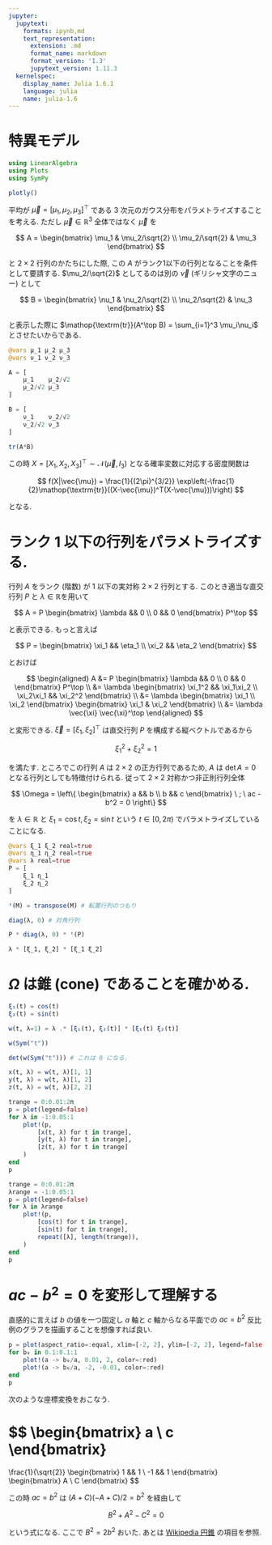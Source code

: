 ```yaml
---
jupyter:
  jupytext:
    formats: ipynb,md
    text_representation:
      extension: .md
      format_name: markdown
      format_version: '1.3'
      jupytext_version: 1.11.3
  kernelspec:
    display_name: Julia 1.6.1
    language: julia
    name: julia-1.6
---
```


# 特異モデル

```julia
using LinearAlgebra
using Plots
using SymPy
```

```julia
plotly()
```

平均が $\vec{\mu}=[\mu_1, \mu_2, \mu_3]^\top$ である 3 次元のガウス分布をパラメトライズすることを考える. ただし $\vec{\mu}\in\mathbb{R}^3$ 全体ではなく $\vec{\mu}$ を

$$
A = 
\begin{bmatrix}
\mu_1 & \mu_2/\sqrt{2} \\
\mu_2/\sqrt{2} & \mu_3
\end{bmatrix}
$$

と $2\times 2$ 行列のかたちにした際, この $A$ がランク1以下の行列となることを条件として要請する. $\mu_2/\sqrt{2}$ としてるのは別の $\vec{\nu}$ (ギリシャ文字のニュー) として

$$
B = 
\begin{bmatrix}
\nu_1 & \nu_2/\sqrt{2} \\
\nu_2/\sqrt{2} & \nu_3
\end{bmatrix}
$$

と表示した際に $\mathop{\textrm{tr}}(A^\top B) = \sum_{i=1}^3 \mu_i\nu_i$ とさせたいからである.

```julia
@vars μ_1 μ_2 μ_3
@vars ν_1 ν_2 ν_3

A = [
    μ_1    μ_2/√2
    μ_2/√2 μ_3
]

B = [
    ν_1    ν_2/√2
    ν_2/√2 ν_3
]

tr(A*B)
```

この時 $X = [X_1, X_2, X_3]^\top \sim \mathcal{N}(\vec{\mu}, I_3)$ となる確率変数に対応する密度関数は

$$
f(X|\vec{\mu}) = \frac{1}{(2\pi)^{3/2}} \exp\left(-\frac{1}{2}\mathop{\textrm{tr}}((X-\vec{\mu})^T(X-\vec{\mu}))\right)
$$

となる.


# ランク 1 以下の行列をパラメトライズする.


行列 $A$ をランク (階数) が 1 以下の実対称 $2\times 2$ 行列とする. このとき適当な直交行列 $P$ と $\lambda\in\mathbb{R}$を用いて

$$
A = P \begin{bmatrix} \lambda && 0 \\ 0 && 0 \end{bmatrix} P^\top
$$

と表示できる. もっと言えば

$$
P = 
\begin{bmatrix}
\xi_1 && \eta_1 \\
\xi_2 && \eta_2
\end{bmatrix}
$$

とおけば

$$
\begin{aligned}
A &= P \begin{bmatrix} \lambda && 0 \\ 0 && 0 \end{bmatrix} P^\top \\
  &= \lambda \begin{bmatrix} \xi_1^2 && \xi_1\xi_2 \\ \xi_2\xi_1 && \xi_2^2 \end{bmatrix} \\
  &= \lambda \begin{bmatrix} \xi_1 \\ \xi_2 \end{bmatrix} \begin{bmatrix} \xi_1 & \xi_2 \end{bmatrix} \\
  &= \lambda \vec{\xi} \vec{\xi}^\top
\end{aligned}
$$

と変形できる. $\vec{\xi}=[\xi_1, \xi_2]^\top$ は直交行列 $P$ を構成する縦ベクトルであるから

$$
\xi_1^2 + \xi_2^2 = 1
$$

を満たす. ところでこの行列 $A$ は $2\times 2$ の正方行列であるため, $A$ は $\det A = 0$ となる行列としても特徴付けられる.
従って $2\times 2$ 対称かつ非正則行列全体

$$
\Omega = 
\left\{
\begin{bmatrix}
a && b \\
b && c
\end{bmatrix}
\ 
;
\
ac - b^2 = 0
\right\}
$$

を $\lambda \in \mathbb{R}$ と $\xi_1 = \cos t, \xi_2 = \sin t$ という $t\in[0, 2\pi)$ でパラメトライズしていることになる.

```julia
@vars ξ_1 ξ_2 real=true
@vars η_1 η_2 real=true
@vars λ real=true
P = [
    ξ_1 η_1
    ξ_2 η_2
]
```

```julia
ᵗ(M) = transpose(M) # 転置行列のつもり
```

```julia
diag(λ, 0) # 対角行列
```

```julia
P * diag(λ, 0) * ᵗ(P)
```

```julia
λ * [ξ_1, ξ_2] * [ξ_1 ξ_2]
```

# $\Omega$ は錐 (cone) であることを確かめる.

```julia
ξ₁(t) = cos(t)
ξ₂(t) = sin(t)
```

```julia
w(t, λ=1) = λ .* [ξ₁(t), ξ₂(t)] * [ξ₁(t) ξ₂(t)]
```

```julia
w(Sym("t"))
```

```julia
det(w(Sym("t"))) # これは 0 になる.
```

```julia
x(t, λ) = w(t, λ)[1, 1]
y(t, λ) = w(t, λ)[1, 2]
z(t, λ) = w(t, λ)[2, 2]
```

```julia
trange = 0:0.01:2π
p = plot(legend=false)
for λ in -1:0.05:1
    plot!(p, 
        [x(t, λ) for t in trange], 
        [y(t, λ) for t in trange], 
        [z(t, λ) for t in trange]
    )
end
p
```

```julia
trange = 0:0.01:2π
λrange = -1:0.05:1
p = plot(legend=false)
for λ in λrange
    plot!(p, 
        [cos(t) for t in trange], 
        [sin(t) for t in trange], 
        repeat([λ], length(trange)),
    )
end
p
```

# $ac - b^2 = 0$ を変形して理解する

直感的に言えば $b$ の値を一つ固定し $a$ 軸と $c$ 軸からなる平面での $ac = b^2$ 反比例のグラフを描画することを想像すれば良い.

```julia
p = plot(aspect_ratio=:equal, xlim=[-2, 2], ylim=[-2, 2], legend=false, xlabel="a", ylabel="c")
for b₀ in 0.1:0.1:1
    plot!(a -> b₀/a, 0.01, 2, color=:red)
    plot!(a -> b₀/a, -2, -0.01, color=:red)
end
p
```

次のような座標変換をおこなう.

$$
\begin{bmatrix} a \\ c \end{bmatrix}
=
\frac{1}{\sqrt{2}}
\begin{bmatrix}
1 && 1 \\
-1 && 1
\end{bmatrix}
\begin{bmatrix} A \\ C \end{bmatrix}
$$

この時 $ac = b^2$ は $(A+C)(-A+C)/2 = b^2$ を経由して

$$
B^2 + A^2 - C^2 = 0
$$

という式になる. ここで $B^2 = 2b^2$ おいた. あとは [Wikipedia 円錐](https://ja.wikipedia.org/wiki/%E5%86%86%E9%8C%90) の項目を参照.
